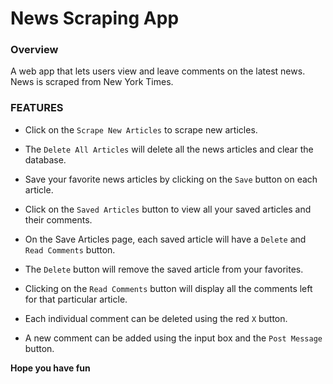 # News Scraping App

### Overview

A web app that lets users view and leave comments on the latest news. News is scraped from New York Times.

### FEATURES

* Click on the `Scrape New Articles` to scrape new articles.

* The `Delete All Articles` will delete all the news articles and clear the database.

* Save your favorite news articles by clicking on the `Save` button on each article.

* Click on the `Saved Articles` button to view all your saved articles and their comments.

* On the Save Articles page, each saved article will have a `Delete` and `Read Comments` button.

* The `Delete` button will remove the saved article from your favorites.

* Clicking on the `Read Comments` button will display all the comments left for that particular article.

* Each individual comment can be deleted using the red `X` button.

* A new comment can be added using the input box and the `Post Message` button.


**Hope you have fun**